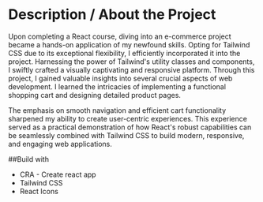 # Description / About the Project 
Upon completing a React course, diving into an e-commerce project became a hands-on application of my newfound skills. Opting for Tailwind CSS due to its exceptional flexibility, I efficiently incorporated it into the project. Harnessing the power of Tailwind's utility classes and components, I swiftly crafted a visually captivating and responsive platform. Through this project, I gained valuable insights into several crucial aspects of web development. I learned the intricacies of implementing a functional shopping cart and designing detailed product pages.

The emphasis on smooth navigation and efficient cart functionality sharpened my ability to create user-centric experiences. This experience served as a practical demonstration of how React's robust capabilities can be seamlessly combined with Tailwind CSS to build modern, responsive, and engaging web applications.


##Build with
- CRA - Create react app
- Tailwind CSS
- React Icons
  

